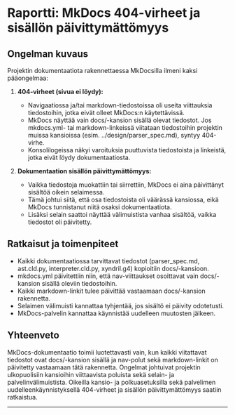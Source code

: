 
# Raportti: MkDocs 404-virheet ja sisällön päivittymättömyys

## Ongelman kuvaus

Projektin dokumentaatiota rakennettaessa MkDocsilla ilmeni kaksi pääongelmaa:

1. **404-virheet (sivua ei löydy):**
   - Navigaatiossa ja/tai markdown-tiedostoissa oli useita viittauksia tiedostoihin, jotka eivät olleet MkDocs:n käytettävissä.
   - MkDocs näyttää vain docs/-kansion sisällä olevat tiedostot. Jos mkdocs.yml- tai markdown-linkeissä viitataan tiedostoihin projektin muissa kansioissa (esim. ../design/parser_spec.md), syntyy 404-virhe.
   - Konsolilogeissa näkyi varoituksia puuttuvista tiedostoista ja linkeistä, jotka eivät löydy dokumentaatiosta.

2. **Dokumentaation sisällön päivittymättömyys:**
   - Vaikka tiedostoja muokattiin tai siirrettiin, MkDocs ei aina päivittänyt sisältöä oikein selaimessa.
   - Tämä johtui siitä, että osa tiedostoista oli väärässä kansiossa, eikä MkDocs tunnistanut niitä osaksi dokumentaatiota.
   - Lisäksi selain saattoi näyttää välimuistista vanhaa sisältöä, vaikka tiedostot oli päivitetty.

## Ratkaisut ja toimenpiteet

- Kaikki dokumentaatiossa tarvittavat tiedostot (parser_spec.md, ast.cld.py, interpreter.cld.py, xyndril.g4) kopioitiin docs/-kansioon.
- mkdocs.yml päivitettiin niin, että nav-viittaukset osoittavat vain docs/-kansion sisällä oleviin tiedostoihin.
- Kaikki markdown-linkit tulee päivittää vastaamaan docs/-kansion rakennetta.
- Selaimen välimuisti kannattaa tyhjentää, jos sisältö ei päivity odotetusti.
- MkDocs-palvelin kannattaa käynnistää uudelleen muutosten jälkeen.

## Yhteenveto

MkDocs-dokumentaatio toimii luotettavasti vain, kun kaikki viitattavat tiedostot ovat docs/-kansion sisällä ja nav-polut sekä markdown-linkit on päivitetty vastaamaan tätä rakennetta. Ongelmat johtuivat projektin ulkopuolisiin kansioihin viittaavista poluista sekä selain- ja palvelinvälimuistista. Oikeilla kansio- ja polkuasetuksilla sekä palvelimen uudelleenkäynnistyksellä 404-virheet ja sisällön päivittymättömyys saatiin ratkaistua.

---
